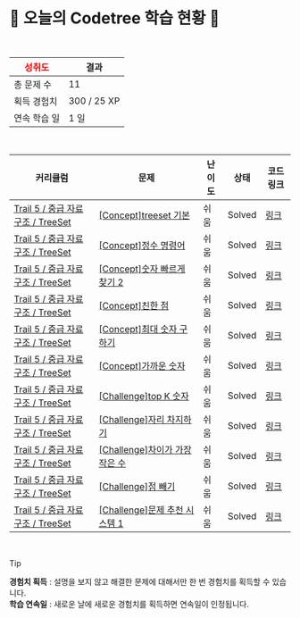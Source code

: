 # 🌲 오늘의 Codetree 학습 현황 🌲

<br />

| <span style="color:red;display:block;text-align:center;"> **성취도**</span> | 결과 |
|---|---|
| 총 문제 수 | 11 |
| 획득 경험치 | 300 / 25 XP |
| 연속 학습 일 | 1 일 |

<br />

|커리큘럼|문제|난이도|상태|코드 링크|
|---|---|---|---|---|
|[Trail 5 / 중급 자료구조 / TreeSet](https://www.codetree.ai/trail-info/intermediate-mid/)|[[Concept]treeset 기본](https://www.codetree.ai/trails/complete/curated-cards/intro-treeset-basic/)|쉬움|Solved|[링크](https://github.com/StrangeMin/codetree-TILs/blob/main/250727/treeset%20%EA%B8%B0%EB%B3%B8/treeset-basic.cpp)|
|[Trail 5 / 중급 자료구조 / TreeSet](https://www.codetree.ai/trail-info/intermediate-mid/)|[[Concept]정수 명령어](https://www.codetree.ai/trails/complete/curated-cards/intro-Integer-command/)|쉬움|Solved|[링크](https://github.com/StrangeMin/codetree-TILs/blob/main/250727/%EC%A0%95%EC%88%98%20%EB%AA%85%EB%A0%B9%EC%96%B4/Integer-command.cpp)|
|[Trail 5 / 중급 자료구조 / TreeSet](https://www.codetree.ai/trail-info/intermediate-mid/)|[[Concept]숫자 빠르게 찾기 2](https://www.codetree.ai/trails/complete/curated-cards/intro-find-number-fast-2/)|쉬움|Solved|[링크](https://github.com/StrangeMin/codetree-TILs/blob/main/250727/%EC%88%AB%EC%9E%90%20%EB%B9%A0%EB%A5%B4%EA%B2%8C%20%EC%B0%BE%EA%B8%B0%202/find-number-fast-2.cpp)|
|[Trail 5 / 중급 자료구조 / TreeSet](https://www.codetree.ai/trail-info/intermediate-mid/)|[[Concept]친한 점](https://www.codetree.ai/trails/complete/curated-cards/intro-frendly-point/)|쉬움|Solved|[링크](https://github.com/StrangeMin/codetree-TILs/blob/main/250727/%EC%B9%9C%ED%95%9C%20%EC%A0%90/frendly-point.cpp)|
|[Trail 5 / 중급 자료구조 / TreeSet](https://www.codetree.ai/trail-info/intermediate-mid/)|[[Concept]최대 숫자 구하기](https://www.codetree.ai/trails/complete/curated-cards/intro-find-maximum-number/)|쉬움|Solved|[링크](https://github.com/StrangeMin/codetree-TILs/blob/main/250727/%EC%B5%9C%EB%8C%80%20%EC%88%AB%EC%9E%90%20%EA%B5%AC%ED%95%98%EA%B8%B0/find-maximum-number.cpp)|
|[Trail 5 / 중급 자료구조 / TreeSet](https://www.codetree.ai/trail-info/intermediate-mid/)|[[Concept]가까운 숫자](https://www.codetree.ai/trails/complete/curated-cards/intro-nearest-number/)|쉬움|Solved|[링크](https://github.com/StrangeMin/codetree-TILs/blob/main/250727/%EA%B0%80%EA%B9%8C%EC%9A%B4%20%EC%88%AB%EC%9E%90/nearest-number.cpp)|
|[Trail 5 / 중급 자료구조 / TreeSet](https://www.codetree.ai/trail-info/intermediate-mid/)|[[Challenge]top K 숫자](https://www.codetree.ai/trails/complete/curated-cards/challenge-top-k-elements/)|쉬움|Solved|[링크](https://github.com/StrangeMin/codetree-TILs/blob/main/250727/top%20K%20%EC%88%AB%EC%9E%90/top-k-elements.cpp)|
|[Trail 5 / 중급 자료구조 / TreeSet](https://www.codetree.ai/trail-info/intermediate-mid/)|[[Challenge]자리 차지하기](https://www.codetree.ai/trails/complete/curated-cards/challenge-take-place/)|쉬움|Solved|[링크](https://github.com/StrangeMin/codetree-TILs/blob/main/250727/%EC%9E%90%EB%A6%AC%20%EC%B0%A8%EC%A7%80%ED%95%98%EA%B8%B0/take-place.cpp)|
|[Trail 5 / 중급 자료구조 / TreeSet](https://www.codetree.ai/trail-info/intermediate-mid/)|[[Challenge]차이가 가장 작은 수](https://www.codetree.ai/trails/complete/curated-cards/challenge-the-number-with-the-smallest-difference/)|쉬움|Solved|[링크](https://github.com/StrangeMin/codetree-TILs/blob/main/250727/%EC%B0%A8%EC%9D%B4%EA%B0%80%20%EA%B0%80%EC%9E%A5%20%EC%9E%91%EC%9D%80%20%EC%88%98/the-number-with-the-smallest-difference.cpp)|
|[Trail 5 / 중급 자료구조 / TreeSet](https://www.codetree.ai/trail-info/intermediate-mid/)|[[Challenge]점 빼기](https://www.codetree.ai/trails/complete/curated-cards/challenge-remove-point/)|쉬움|Solved|[링크](https://github.com/StrangeMin/codetree-TILs/blob/main/250727/%EC%A0%90%20%EB%B9%BC%EA%B8%B0/remove-point.cpp)|
|[Trail 5 / 중급 자료구조 / TreeSet](https://www.codetree.ai/trail-info/intermediate-mid/)|[[Challenge]문제 추천 시스템 1](https://www.codetree.ai/trails/complete/curated-cards/challenge-problem-recommendation-system-1/)|쉬움|Solved|[링크](https://github.com/StrangeMin/codetree-TILs/blob/main/250727/%EB%AC%B8%EC%A0%9C%20%EC%B6%94%EC%B2%9C%20%EC%8B%9C%EC%8A%A4%ED%85%9C%201/problem-recommendation-system-1.cpp)|


<br />

> [!TIP]
> **경험치 획득** : 설명을 보지 않고 해결한 문제에 대해서만 한 번 경험치를 획득할 수 있습니다.  
> **학습 연속일** : 새로운 날에 새로운 경험치를 획득하면 연속일이 인정됩니다.

